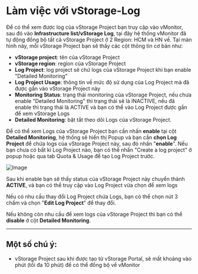# Làm việc với vStorage-Log

Để có thể xem được log của vStorage Project bạn truy cập vào vMonitor, sau đó vào **Infrastructure list/vStorage Log**, tại đây hệ thống vMonitor đã tự động đồng bộ tất cả vStorage Project ở 2 Region: HCM và HN về. Tại màn hình này, mỗi vStorage Project bạn sẽ thấy các cột thông tin cơ bản như:

* **vStorage project**: tên của vStorage Project
* **vStorage region**: region của vStorage Project
* **Log Project**: log project sẽ chứ logs của vStorage Project khi bạn enable "Detailed Monitoring"
* **Log Project Usage**: thông tin về mức độ sử dụng của Log Project mà đã được gắn vào vStorage Project này
* **Monitoring Status**: trạng thái monitoring của vStorage Project, nếu chưa enable "Detailed Monitoring" thì trạng thái sẽ là INACTIVE, nếu đã enable thì trạng thái là ACTIVE và bạn có thể vào Log Project được gắn để xem vStorage Logs
* **Detailed Monitoring**: bật tắt theo dõi Logs của vStorage Project.

Để có thể xem Logs của vStorage Project bạn cần nhấn **enable** tại cột **Detailed Monitoring**, hệ thống sẽ hiển thị Popup và bạn cần **chọn Log Project** để chứa logs của vStorage Project này, sau đó nhấn "**enable**". Nếu bạn chưa có bất kì Log Project nào, bạn có thể nhấn "Create a log project" ở popup hoặc qua tab Quota & Usage để tạo Log Project trước.

![Image](https://github.com/vngcloud/docs/blob/main/Vietnamese/.gitbook/assets/image%20(333).png?raw=true)

Sau khi enable bạn sẽ thấy status của vStorage Project này chuyển thành **ACTIVE**, và bạn có thể truy cập vào Log Project vừa chọn để xem logs

Nếu có nhu cầu thay đổi Log Project chứa Logs, bạn có thể chọn nút 3 chấm và chọn "**Edit Log Project**" để thay đổi.

Nếu không còn nhu cầu để xem logs của vStorage Project thì bạn có thể **disable** ở cột **Detailed Monitoring**.

***

## **Một số chú ý:**

* vStorage Project sau khi được tạo từ vStorage Portal, sẽ mất khoảng vào phút (tối đa 10 phút) để có thể đồng bộ về vMonitor
